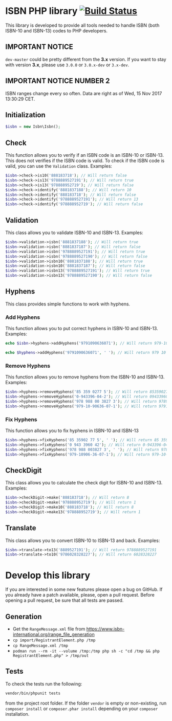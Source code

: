# ISBN PHP library [![Build Status](https://travis-ci.org/Fale/isbn.png?branch=master)](https://travis-ci.org/Fale/isbn) #
This library is developed to provide all tools needed to handle ISBN (both ISBN-10 and ISBN-13) codes to PHP developers.

## IMPORTANT NOTICE ##
`dev-master` could be pretty different from the **3.x** version. If you want to stay with version **3.x**, please use `3.0.0` or `3.0.x-dev` or `3.x-dev`.

## IMPORTANT NOTICE NUMBER 2 ##
ISBN ranges change every so often. Data are right as of Wed, 15 Nov 2017 13:30:29 CET.

## Initialization ##
```php
$isbn = new Isbn\Isbn();
```

## Check ##
This function allows you to verify if an ISBN code is an ISBN-10 or ISBN-13. This does not verifies if the ISBN code is valid. To check if the ISBN code is valid, you can use the `Validation` class.
Examples:

```php
$isbn->check->is10('888183718'); // Will return false
$isbn->check->is13('9788889527191'); // Will return true
$isbn->check->is13('978888952719'); // Will return false
$isbn->check->identify('8881837188'); // Will return 10
$isbn->check->identify('888183718'); // Will return false
$isbn->check->identify('9788889527191'); // Will return 13
$isbn->check->identify('978888952719'); // Will return false
```

## Validation ##
This class allows you to validate ISBN-10 and ISBN-13.
Examples:

```php
$isbn->validation->isbn('8881837188'); // Will return true
$isbn->validation->isbn('8881837187'); // Will return false
$isbn->validation->isbn('9788889527191'); // Will return true
$isbn->validation->isbn('9788889527190'); // Will return false
$isbn->validation->isbn10('8881837188'); // Will return true
$isbn->validation->isbn10('8881837187'); // Will return false
$isbn->validation->isbn13('9788889527191'); // Will return true
$isbn->validation->isbn13('9788889527190'); // Will return false
```

## Hyphens ##
This class provides simple functions to work with hyphens.

### Add Hyphens ###
This function allows you to put correct hyphens in ISBN-10 and ISBN-13.
Examples:

```php
echo $isbn->hyphens->addHyphens('9791090636071'); // Will return 979-10-90636-07-1

echo $hyphens->addHyphens('9791090636071', ' '); // Will return 979 10 90636 07 1
```

### Remove Hyphens ###
This function allows you to remove hyphens from the ISBN-10 and ISBN-13.
Examples:

```php
$isbn->hyphens->removeHyphens('85 359 0277 5'); // Will return 8535902775
$isbn->hyphens->removeHyphens('0-943396-04-2'); // Will return 0943396042
$isbn->hyphens->removeHyphens('978 988 00 3827 3'); // Will return 9789880038273
$isbn->hyphens->removeHyphens('979-10-90636-07-1'); // Will return 9791090636071
```

### Fix Hyphens ###
This function allows you to fix hyphens in ISBN-10 and ISBN-13

```php
$isbn->hyphens->fixHyphens('85 35902 77 5', ' '); // Will return 85 359 0277 5
$isbn->hyphens->fixHyphens('0 943 3960 42'); // Will return 0-943396-04-2
$isbn->hyphens->fixHyphens('978 988 003827 3', ' '); // Will return 978 988 00 3827 3
$isbn->hyphens->fixHyphens('979-10906-36-07-1'); // Will return 979-10-90636-07-1
```

## CheckDigit ##
This class allows you to calculate the check digit for ISBN-10 and ISBN-13.
Examples:

```php
$isbn->checkDigit->make('888183718'); // Will return 8
$isbn->checkDigit->make('978888952719'); // Will return 1
$isbn->checkDigit->make10('888183718'); // Will return 8
$isbn->checkDigit->make13('978888952719'); // Will return 1
```

## Translate ##
This class allows you to convert ISBN-10 to ISBN-13 and back.
Examples:

```php
$isbn->translate->to13('8889527191'); // Will return 9788889527191
$isbn->translate->to10('9786028328227'); // Will return 6028328227
```

# Develop this library #
If you are interested in some new features please open a bug on GitHub. If you already have a patch available, please, open a pull request. Before opening a pull request, be sure that all tests are passed.

## Generation ##

* Get the `RangeMessage.xml` file from https://www.isbn-international.org/range_file_generation
* `cp import/RegistrantElement.php /tmp`
* `cp RangeMessage.xml /tmp`
* `podman run --rm -it --volume /tmp:/tmp php sh -c "cd /tmp && php RegistrantElement.php" > /tmp/out`

## Tests ##
To check the tests run the following:

```sh
vendor/bin/phpunit tests
```

from the project root folder.
If the folder `vendor` is empty or non-existing, run `composer install` or `composer.phar install` depending on your `composer` installation.
